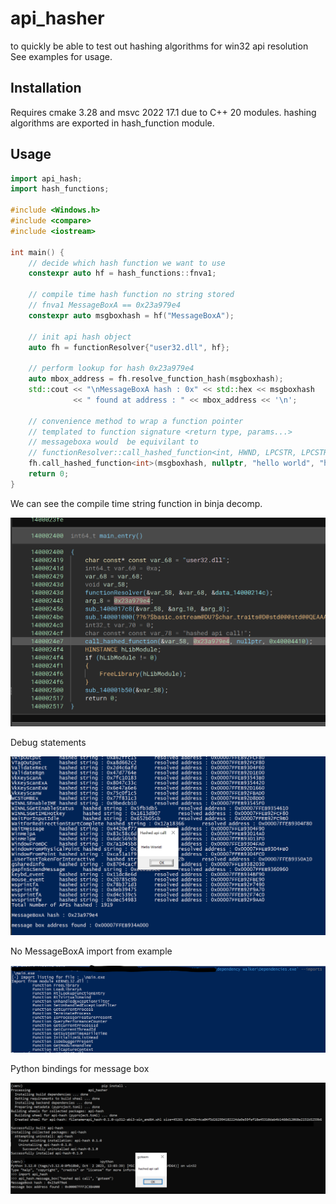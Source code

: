 # api_hasher

to quickly be able to test out hashing algorithms for win32 api resolution
See examples for usage.

## Installation
Requires cmake 3.28 and msvc 2022 17.1 due to C++ 20 modules.
hashing algorithms are exported in hash_function module.

## Usage
```cpp
import api_hash;
import hash_functions;

#include <Windows.h>
#include <compare>
#include <iostream>

int main() {
    // decide which hash function we want to use
    constexpr auto hf = hash_functions::fnva1;

    // compile time hash function no string stored
    // fnva1 MessageBoxA == 0x23a979e4
    constexpr auto msgboxhash = hf("MessageBoxA");

    // init api hash object
    auto fh = functionResolver{"user32.dll", hf};

    // perform lookup for hash 0x23a979e4
    auto mbox_address = fh.resolve_function_hash(msgboxhash);
    std::cout << "\nMessageBoxA hash : 0x" << std::hex << msgboxhash
              << " found at address : " << mbox_address << '\n';
    
    // convenience method to wrap a function pointer
    // templated to function signature <return type, params...>
    // messageboxa would  be equivilant to
    // functionResolver::call_hashed_function<int, HWND, LPCSTR, LPCSTR, UINT>(mbox_address);
    fh.call_hashed_function<int>(msgboxhash, nullptr, "hello world", "hashed api call!", MB_OK);
    return 0;
}
```

We can see the compile time string function in binja decomp.

![resources/hashed_api.png](resources/hashed_api.png)

Debug statements

![resources/example.png](resources/example1.png)

No MessageBoxA import from example

![resources/imports.png](resources/imports.png)

Python bindings for message box

![resources/python_bindings.png](resources/python_bindings.png)

